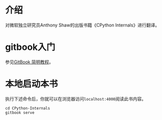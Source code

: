 # 介绍

对微软独立研究员Anthony Shaw的出版书籍《CPython Internals》进行翻译。

# gitbook入门
参见[GitBook 简明教程](https://www.chengweiyang.cn/gitbook/index.html)。

# 本地启动本书
执行下述命令后，你就可以在浏览器访问`localhost:4000`阅读此书内容。
```shell
cd CPython-Internals
gitbook serve
```
